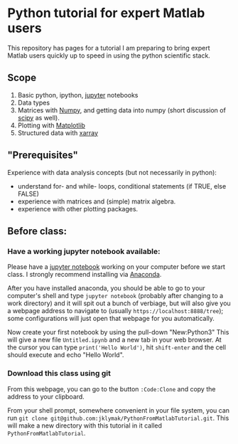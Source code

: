 # Python tutorial for expert Matlab users

This repository has pages for a tutorial I am preparing to bring expert Matlab 
users quickly up to speed in using the python scientific stack.

## Scope
1. Basic python, ipython, [jupyter](https://jupyter.org) notebooks
2. Data types
3. Matrices with [Numpy](https://numpy.org), and getting data into numpy (short discussion of [scipy](https://www.scipy.org) as well).
4. Plotting with [Matplotlib](https://matplotlib.org)
5. Structured data with [xarray](https://xarray.pydata.org/)

## "Prerequisites"
Experience with data analysis concepts (but not necessarily in python):
- understand for- and while- loops, conditional statements (if TRUE, else FALSE)
- experience with matrices and (simple) matrix algebra.
- experience with other plotting packages.

## Before class: 

### Have a working jupyter notebook available:

Please have a [jupyter notebook](https://www.dataquest.io/blog/jupyter-notebook-tutorial/) working on your computer before we start class. I strongly recommend installing via [Anaconda](https://www.anaconda.com/products/individual).

After you have installed anaconda, you should be able to go to your computer's shell and type `jupyter notebook` (probably after changing to a work directory) and it will spit out a bunch of verbiage, but will also give you a webpage address to navigate to (usually `https://localhost:8888/tree`); some configurations will just open that webpage for you automatically.  

Now create your first notebook by using the pull-down "New:Python3" This will give a new file `Untitled.ipynb` and a new tab in your web browser.  At the cursor you can type `print('Hello World')`, hit `shift-enter` and the cell should execute and echo "Hello World".

### Download this class using git

From this webpage, you can go to the button `:Code:Clone` and copy the address to your clipboard.

From your shell prompt, somewhere convenient in your file system, you can run `git clone git@github.com:jklymak/PythonFromMatlabTutorial.git`.  This will make a new directory with this tutorial in it called `PythonFromMatlabTutorial`.  






